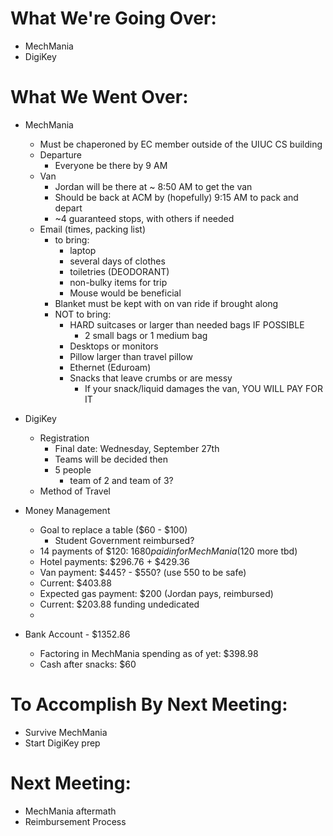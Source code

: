 # What We're Going Over:
- MechMania
- DigiKey  

# What We Went Over:  

- MechMania
    - Must be chaperoned by EC member outside of the UIUC CS building
    - Departure
        - Everyone be there by 9 AM
    - Van
        - Jordan will be there at ~ 8:50 AM to get the van
        - Should be back at ACM by (hopefully) 9:15 AM to pack and depart
        - ~4 guaranteed stops, with others if needed
    - Email (times, packing list)
        - to bring:
            - laptop
            - several days of clothes
            - toiletries (DEODORANT)
            - non-bulky items for trip
            - Mouse would be beneficial
        - Blanket must be kept with on van ride if brought along
        - NOT to bring:
            - HARD suitcases or larger than needed bags IF POSSIBLE
                - 2 small bags or 1 medium bag
            - Desktops or monitors
            - Pillow larger than travel pillow
            - Ethernet (Eduroam)
            - Snacks that leave crumbs or are messy
                - If your snack/liquid damages the van, YOU WILL PAY FOR IT
  

- DigiKey
    - Registration
        - Final date: Wednesday, September 27th
        - Teams will be decided then
        - 5 people
            - team of 2 and team of 3?
    - Method of Travel 

- Money Management
    -  Goal to replace a table ($60 - $100)
        -  Student Government reimbursed?
    - 14 payments of $120: $1680 paid in for MechMania ($120 more tbd)
    - Hotel payments: $296.76 + $429.36
    - Van payment: $445? - $550? (use 550 to be safe)
    - Current: $403.88
    - Expected gas payment: $200 (Jordan pays, reimbursed)
    - Current: $203.88 funding undedicated
    - 

- Bank Account - $1352.86
    - Factoring in MechMania spending as of yet: $398.98
    - Cash after snacks: $60

# To Accomplish By Next Meeting:  
- Survive MechMania
- Start DigiKey prep

# Next Meeting:
- MechMania aftermath
- Reimbursement Process